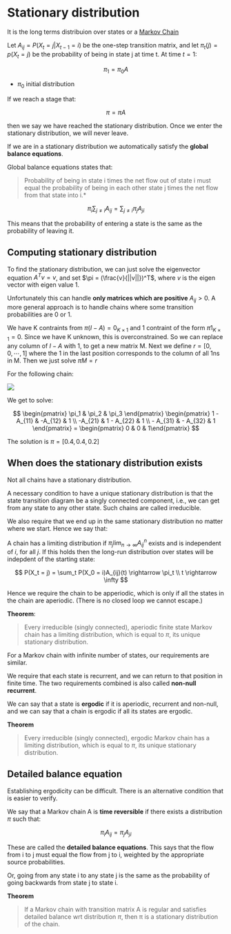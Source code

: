 # Stationary distribution
It is the long terms distribuion over states or a [Markov Chain](markov_models.md)

Let $A_{ij} = P(X_t = j | X_{t-1}= i)$ be the one-step transition matrix, and let $\pi_t (j) = p(X_t = j)$ be the probability of being in state j at time t. At time $t=1$:

$$\pi_1 = \pi_0 A$$
* $\pi_0$ initial distribution

If we reach a stage that:

$$\pi = \pi A$$

then we say we have reached the stationary distribution. Once we enter the stationary distribution, we will never leave. 

If we are in a stationary distribution we automatically satisfy the **global balance equations**.

Global balance equations states that:

> Probability of being in state i times the net flow out of state i must equal the probability of being in each other state j times the net flow from that state into i.*

$$
\pi_i \sum_{j\ne i}A_{ij} = \sum_{j \ne i}\pi_jA_{ji}
$$

This means that the probability of entering a state is the same as the probability of leaving it.

## Computing stationary distribution

To find the stationary distribution, we can just solve the eigenvector equation $A^Tv = v$, and set $\pi = (\frac{v}{||v||})^T$, where $v$ is the eigen vector with eigen value 1. 

Unfortunately this can handle **only matrices which are positive** $A_{ij} > 0$. A more general approach is to handle chains where some transition probabilities are 0 or 1. 

We have K contraints from $\pi (I - A)= 0_{K \times 1}$ and 1 contraint of the form $\pi 1_{K \times 1} = 0$. Since we have K unknown, this is overconstrained. So we can replace any column of $I-A$ with 1, to get a new matrix M. Next we define $r = [0, 0, \cdots, 1]$ where the 1 in the last position corresponds to the column of all 1ns in M. Then we just solve $\pi M = r$

For the following chain:

![](../.images/machine_learning/markov_chain_stationary_example.png)

We get to solve:

$$
\begin{pmatrix} \pi_1 & \pi_2 & \pi_3 \end{pmatrix} 
\begin{pmatrix}
    1 - A_{11} & -A_{12} & 1 \\
    -A_{21} & 1 - A_{22} & 1 \\
    - A_{31} & - A_{32} & 1
\end{pmatrix} = 
\begin{pmatrix} 0 & 0 & 1\end{pmatrix}
$$

The solution is $\pi = [0.4, 0.4, 0.2]$

## When does the stationary distribution exists

Not all chains have a stationary distribution. 

A necessary condition to have a unique stationary distribution is that the state transition diagram be a singly connected component, i.e., we can get from any state to any other state. Such chains are called irreducible.

We also require that we end up in the same stationary distribution no matter where we start. Hence we say that:

A chain has a limiting distribution if $\pi_j \lim_{n \rightarrow \infty} A_{ij}^n$ exists and is independent of $i$, for all $j$. If this holds then the long-run distribution over states will be indepdent of the starting state:

$$
P(X_t = j) = \sum_t P(X_0 = i)A_{ij}(t) \rightarrow \pi_t \\
t \rightarrow \infty
$$

Hence we require the chain to be apperiodic, which is only if all the states in the chain are aperiodic. (There is no closed loop we cannot escape.)

**Theorem**:

> Every irreducible (singly connected), aperiodic finite state Markov chain has a limiting distribution, which is equal to $\pi$, its unique stationary distribution.

For a Markov chain with infinite number of states, our requirements are similar.

We require that each state is recurrent, and we can return to that position in finite time. The two requirements combined is also called **non-null recurrent**. 

We can say that a state is **ergodic** if it is aperiodic, recurrent and non-null, and we can say that a chain is ergodic if all its states are ergodic. 

**Theorem**

> Every irreducible (singly connected), ergodic Markov chain has a limiting distribution, which is equal to $\pi$, its unique stationary distribution.

## Detailed balance equation

Establishing ergodicity can be difficult. There is an alternative condition that is easier to verify.

We say that a Markov chain A is **time reversible** if there exists a distribution $\pi$ such that:

$$\pi_i A_{ij} = \pi_j A_{ji}$$

These are called the **detailed balance equations**. This says that the flow from i to j must equal the flow from j to i, weighted by the appropriate source probabilities. 

Or, going from any state i to any state j is the same as the probability of going backwards from state j to state i.

**Theorem**

> If a Markov chain with transition matrix A is regular and satisfies detailed balance wrt distribution $\pi$, then π is a stationary distribution of the chain.